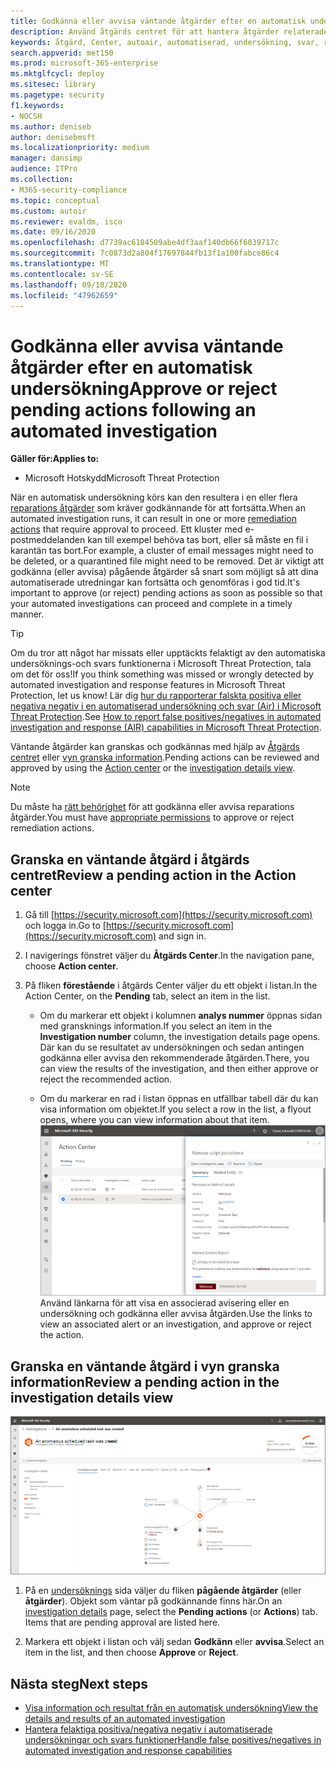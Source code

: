 ```yaml
---
title: Godkänna eller avvisa väntande åtgärder efter en automatisk undersökning
description: Använd åtgärds centret för att hantera åtgärder relaterade till automatiserad undersökning och svar
keywords: åtgärd, Center, autoair, automatiserad, undersökning, svar, reparation
search.appverid: met150
ms.prod: microsoft-365-enterprise
ms.mktglfcycl: deploy
ms.sitesec: library
ms.pagetype: security
f1.keywords:
- NOCSH
ms.author: deniseb
author: denisebmsft
ms.localizationpriority: medium
manager: dansimp
audience: ITPro
ms.collection:
- M365-security-compliance
ms.topic: conceptual
ms.custom: autoir
ms.reviewer: evaldm, isco
ms.date: 09/16/2020
ms.openlocfilehash: d7739ac6184509abe4df3aaf140db66f6039717c
ms.sourcegitcommit: 7c0873d2a804f17697844fb13f1a100fabce86c4
ms.translationtype: MT
ms.contentlocale: sv-SE
ms.lasthandoff: 09/18/2020
ms.locfileid: "47962659"
---
```

# <a name="approve-or-reject-pending-actions-following-an-automated-investigation"></a><span data-ttu-id="cbfb2-104">Godkänna eller avvisa väntande åtgärder efter en automatisk undersökning</span><span class="sxs-lookup"><span data-stu-id="cbfb2-104">Approve or reject pending actions following an automated investigation</span></span>

<span data-ttu-id="cbfb2-105">**Gäller för:**</span><span class="sxs-lookup"><span data-stu-id="cbfb2-105">**Applies to:**</span></span>
- <span data-ttu-id="cbfb2-106">Microsoft Hotskydd</span><span class="sxs-lookup"><span data-stu-id="cbfb2-106">Microsoft Threat Protection</span></span>

<span data-ttu-id="cbfb2-107">När en automatisk undersökning körs kan den resultera i en eller flera [reparations åtgärder](https://docs.microsoft.com/microsoft-365/security/mtp/mtp-remediation-actions) som kräver godkännande för att fortsätta.</span><span class="sxs-lookup"><span data-stu-id="cbfb2-107">When an automated investigation runs, it can result in one or more [remediation actions](https://docs.microsoft.com/microsoft-365/security/mtp/mtp-remediation-actions) that require approval to proceed.</span></span> <span data-ttu-id="cbfb2-108">Ett kluster med e-postmeddelanden kan till exempel behöva tas bort, eller så måste en fil i karantän tas bort.</span><span class="sxs-lookup"><span data-stu-id="cbfb2-108">For example, a cluster of email messages might need to be deleted, or a quarantined file might need to be removed.</span></span> <span data-ttu-id="cbfb2-109">Det är viktigt att godkänna (eller avvisa) pågående åtgärder så snart som möjligt så att dina automatiserade utredningar kan fortsätta och genomföras i god tid.</span><span class="sxs-lookup"><span data-stu-id="cbfb2-109">It's important to approve (or reject) pending actions as soon as possible so that your automated investigations can proceed and complete in a timely manner.</span></span> 

> [!TIP]
> <span data-ttu-id="cbfb2-110">Om du tror att något har missats eller upptäckts felaktigt av den automatiska undersöknings-och svars funktionerna i Microsoft Threat Protection, tala om det för oss!</span><span class="sxs-lookup"><span data-stu-id="cbfb2-110">If you think something was missed or wrongly detected by automated investigation and response features in Microsoft Threat Protection, let us know!</span></span> <span data-ttu-id="cbfb2-111">Lär dig [hur du rapporterar falskta positiva eller negativa negativ i en automatiserad undersökning och svar (Air) i Microsoft Threat Protection](mtp-autoir-report-false-positives-negatives.md).</span><span class="sxs-lookup"><span data-stu-id="cbfb2-111">See [How to report false positives/negatives in automated investigation and response (AIR) capabilities in Microsoft Threat Protection](mtp-autoir-report-false-positives-negatives.md).</span></span>

<span data-ttu-id="cbfb2-112">Väntande åtgärder kan granskas och godkännas med hjälp av [Åtgärds centret](#review-a-pending-action-in-the-action-center) eller [vyn granska information](#review-a-pending-action-in-the-investigation-details-view).</span><span class="sxs-lookup"><span data-stu-id="cbfb2-112">Pending actions can be reviewed and approved by using the [Action center](#review-a-pending-action-in-the-action-center) or the [investigation details view](#review-a-pending-action-in-the-investigation-details-view).</span></span>

> [!NOTE]
> <span data-ttu-id="cbfb2-113">Du måste ha [rätt behörighet](mtp-action-center.md#required-permissions-for-action-center-tasks) för att godkänna eller avvisa reparations åtgärder.</span><span class="sxs-lookup"><span data-stu-id="cbfb2-113">You must have [appropriate permissions](mtp-action-center.md#required-permissions-for-action-center-tasks) to approve or reject remediation actions.</span></span>

## <a name="review-a-pending-action-in-the-action-center"></a><span data-ttu-id="cbfb2-114">Granska en väntande åtgärd i åtgärds centret</span><span class="sxs-lookup"><span data-stu-id="cbfb2-114">Review a pending action in the Action center</span></span>

1. <span data-ttu-id="cbfb2-115">Gå till [https://security.microsoft.com](https://security.microsoft.com) och logga in.</span><span class="sxs-lookup"><span data-stu-id="cbfb2-115">Go to [https://security.microsoft.com](https://security.microsoft.com) and sign in.</span></span> 

2. <span data-ttu-id="cbfb2-116">I navigerings fönstret väljer du **Åtgärds Center**.</span><span class="sxs-lookup"><span data-stu-id="cbfb2-116">In the navigation pane, choose **Action center**.</span></span> 

3. <span data-ttu-id="cbfb2-117">På fliken **förestående** i åtgärds Center väljer du ett objekt i listan.</span><span class="sxs-lookup"><span data-stu-id="cbfb2-117">In the Action Center, on the **Pending** tab, select an item in the list.</span></span> 

    - <span data-ttu-id="cbfb2-118">Om du markerar ett objekt i kolumnen **analys nummer** öppnas sidan med gransknings information.</span><span class="sxs-lookup"><span data-stu-id="cbfb2-118">If you select an item in the **Investigation number** column, the investigation details page opens.</span></span> <span data-ttu-id="cbfb2-119">Där kan du se resultatet av undersökningen och sedan antingen godkänna eller avvisa den rekommenderade åtgärden.</span><span class="sxs-lookup"><span data-stu-id="cbfb2-119">There, you can view the results of the investigation, and then either approve or reject the recommended action.</span></span>
 
    - <span data-ttu-id="cbfb2-120">Om du markerar en rad i listan öppnas en utfällbar tabell där du kan visa information om objektet.</span><span class="sxs-lookup"><span data-stu-id="cbfb2-120">If you select a row in the list, a flyout opens, where you can view information about that item.</span></span> <br/>![Godkänna eller avvisa en åtgärd](../../media/air-actioncenter-itemselected.png)<br/><span data-ttu-id="cbfb2-122">Använd länkarna för att visa en associerad avisering eller en undersökning och godkänna eller avvisa åtgärden.</span><span class="sxs-lookup"><span data-stu-id="cbfb2-122">Use the links to view an associated alert or an investigation, and approve or reject the action.</span></span>

## <a name="review-a-pending-action-in-the-investigation-details-view"></a><span data-ttu-id="cbfb2-123">Granska en väntande åtgärd i vyn granska information</span><span class="sxs-lookup"><span data-stu-id="cbfb2-123">Review a pending action in the investigation details view</span></span>

![Gransknings uppgifter](../../media/mtp-air-investdetails.png)

1. <span data-ttu-id="cbfb2-125">På en [undersöknings](mtp-autoir-results.md) sida väljer du fliken **pågående åtgärder** (eller **åtgärder**). Objekt som väntar på godkännande finns här.</span><span class="sxs-lookup"><span data-stu-id="cbfb2-125">On an [investigation details](mtp-autoir-results.md) page, select the **Pending actions** (or **Actions**) tab. Items that are pending approval are listed here.</span></span>

2. <span data-ttu-id="cbfb2-126">Markera ett objekt i listan och välj sedan **Godkänn** eller **avvisa**.</span><span class="sxs-lookup"><span data-stu-id="cbfb2-126">Select an item in the list, and then choose **Approve** or **Reject**.</span></span>

## <a name="next-steps"></a><span data-ttu-id="cbfb2-127">Nästa steg</span><span class="sxs-lookup"><span data-stu-id="cbfb2-127">Next steps</span></span>

- [<span data-ttu-id="cbfb2-128">Visa information och resultat från en automatisk undersökning</span><span class="sxs-lookup"><span data-stu-id="cbfb2-128">View the details and results of an automated investigation</span></span>](mtp-autoir-results.md)
- [<span data-ttu-id="cbfb2-129">Hantera felaktiga positiva/negativa negativ i automatiserade undersökningar och svars funktioner</span><span class="sxs-lookup"><span data-stu-id="cbfb2-129">Handle false positives/negatives in automated investigation and response capabilities</span></span>](mtp-autoir-report-false-positives-negatives.md)
